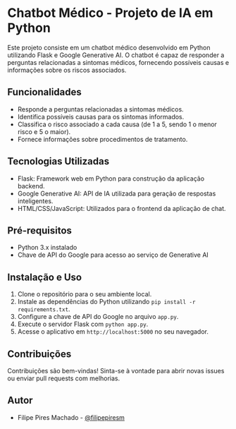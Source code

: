 # Chatbot Médico - Projeto de IA em Python

Este projeto consiste em um chatbot médico desenvolvido em Python utilizando Flask e Google Generative AI. O chatbot é capaz de responder a perguntas relacionadas a sintomas médicos, fornecendo possíveis causas e informações sobre os riscos associados.

## Funcionalidades

- Responde a perguntas relacionadas a sintomas médicos.
- Identifica possíveis causas para os sintomas informados.
- Classifica o risco associado a cada causa (de 1 a 5, sendo 1 o menor risco e 5 o maior).
- Fornece informações sobre procedimentos de tratamento.

## Tecnologias Utilizadas

- Flask: Framework web em Python para construção da aplicação backend.
- Google Generative AI: API de IA utilizada para geração de respostas inteligentes.
- HTML/CSS/JavaScript: Utilizados para o frontend da aplicação de chat.

## Pré-requisitos

- Python 3.x instalado
- Chave de API do Google para acesso ao serviço de Generative AI

## Instalação e Uso

1. Clone o repositório para o seu ambiente local.
2. Instale as dependências do Python utilizando `pip install -r requirements.txt`.
3. Configure a chave de API do Google no arquivo `app.py`.
4. Execute o servidor Flask com `python app.py`.
5. Acesse o aplicativo em `http://localhost:5000` no seu navegador.

## Contribuições

Contribuições são bem-vindas! Sinta-se à vontade para abrir novas issues ou enviar pull requests com melhorias.

## Autor

- Filipe Pires Machado - [@filipepiresm](https://www.instagram.com/filipepiresm/)
